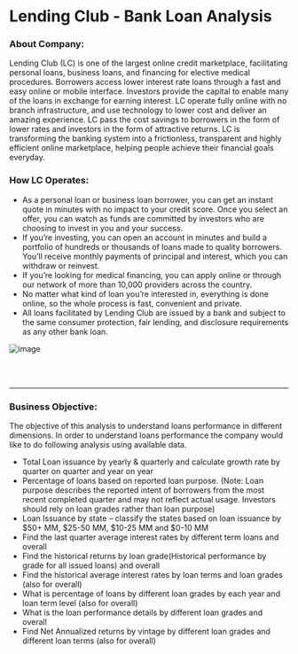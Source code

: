 # Lending Club - Bank Loan Analysis

### About Company:
Lending Club (LC) is one of the largest online credit marketplace, facilitating personal loans, business loans, and financing for elective medical procedures. Borrowers access lower interest rate loans through a fast and easy online or mobile interface. Investors provide the capital to enable many of the loans in exchange for earning interest. LC operate fully online with no branch infrastructure, and use technology to lower cost and deliver an amazing experience. LC pass the cost savings to borrowers in the form of lower rates and investors in the form of attractive returns. LC is transforming the banking system into a frictionless, transparent and highly efficient online marketplace, helping people achieve their financial goals everyday.  

### How LC Operates: 
- As a personal loan or business loan borrower, you can get an instant quote in minutes with no impact to your credit score. Once you select an offer, you can watch as funds are committed by investors who are choosing to invest in you and your success. 
- If you’re investing, you can open an account in minutes and build a portfolio of hundreds or thousands of loans made to quality borrowers. You’ll receive monthly payments of principal and interest, which you can withdraw or reinvest.
- If you’re looking for medical financing, you can apply online or through our network of more than 10,000 providers across the country. 
- No matter what kind of loan you’re interested in, everything is done online, so the whole process is fast, convenient and private. 
- All loans facilitated by Lending Club are issued by a bank and subject to the same consumer protection, fair lending, and disclosure requirements as any other bank loan. 

![image](https://user-images.githubusercontent.com/20414758/57066919-31323880-6ceb-11e9-9b02-df4db402faf9.png)

<br><br>
***
### Business Objective: 

The objective of this analysis to understand loans performance in different dimensions. In order to understand loans performance the company would like to do following analysis using available data.

- Total Loan issuance by yearly & quarterly and calculate growth rate by quarter on quarter and year on year
- Percentage of loans based on reported loan purpose. (Note: Loan purpose describes the reported intent of borrowers from the most recent completed quarter and may not reflect actual usage. Investors should rely on loan grades rather than loan purpose)
- Loan Issuance by state – classify the states based on loan issuance by $50+ MM, $25-50 MM, $10-25 MM and $0-10 MM
- Find the last quarter average interest rates by different term loans and overall 
- Find the historical returns by loan grade(Historical performance by grade for all issued loans) and overall
- Find the historical average interest rates by loan terms and loan grades (also for overall)
- What is percentage of loans by different loan grades by each year and loan term level (also for overall)
- What is the loan performance details by different loan grades and overall
- Find Net Annualized returns by vintage by different loan grades and different loan terms (also for overall)
